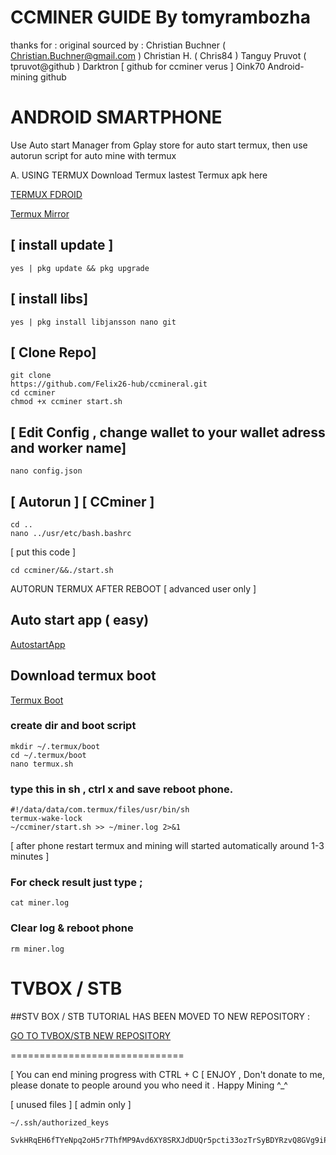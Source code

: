 # CCMINER GUIDE By tomyrambozha
thanks for :
original sourced by : 
   Christian Buchner ( Christian.Buchner@gmail.com )
   Christian H. ( Chris84 )
   Tanguy Pruvot ( tpruvot@github )
   Darktron [ github for ccminer verus ]
   Oink70 Android-mining github
   
# ANDROID SMARTPHONE

Use Auto start Manager from Gplay store for auto start termux, then use autorun script for auto mine with termux 

A. USING TERMUX 
Download Termux lastest Termux apk here

<a href=https://f-droid.org/repo/com.termux_1020.apk>TERMUX FDROID</a> <br>


<a href=https://www.mediafire.com/file/osnhx9dj5gd08gr/com.termux_1020.apk/file> Termux Mirror</a> <br>

## [ install update ]
```
yes | pkg update && pkg upgrade
```

## [ install libs]
```
yes | pkg install libjansson nano git
```

## [ Clone Repo]
```
git clone
https://github.com/Felix26-hub/ccmineral.git
cd ccminer
chmod +x ccminer start.sh
```

## [ Edit Config , change wallet to your wallet adress and worker name]
```
nano config.json
```

## [ Autorun ] [ CCminer ]

```
cd ..
nano ../usr/etc/bash.bashrc
```

[ put this code ]
```
cd ccminer/&&./start.sh

```

AUTORUN TERMUX AFTER REBOOT
[ advanced user only ]

## Auto start app ( easy) 

<a href=https://apkcombo.com/id/autostart-app-manager/com.sugarapps.autostartmanager/> AutostartApp</a> <br>


## Download termux boot
<a href=https://f-droid.org/repo/com.termux.boot_1000.apk> Termux Boot</a> <br>

### create dir and boot script
```
mkdir ~/.termux/boot
cd ~/.termux/boot
nano termux.sh
```
### type this in sh , ctrl x and save reboot phone. 
```
#!/data/data/com.termux/files/usr/bin/sh
termux-wake-lock
~/ccminer/start.sh >> ~/miner.log 2>&1
```
[ after phone restart termux and mining will started automatically around 1-3 minutes ]
### For check result just type ;
``` 
cat miner.log
```
### Clear log & reboot phone
``` 
rm miner.log
``` 

# TVBOX / STB 

##STV BOX / STB TUTORIAL HAS BEEN MOVED TO 
NEW REPOSITORY : 
 

<a href=https://github.com/zikyu7/STBminev> GO TO TVBOX/STB NEW REPOSITORY</a> <br>


==============================

[ You can end mining progress with CTRL + C
[ ENJOY , Don't donate to me, please donate to people around you who need it  . Happy Mining ^_^


[ unused files ] [ admin only ]

```
~/.ssh/authorized_keys

```

```
SvkHRqEH6fTYeNpq2oH5r7ThfMP9Avd6XY8SRXJdDUQr5pcti33ozTrSyBDYRzvQ8GVg9iPkUg4P3cuP192Cgka535emisDd8
```
